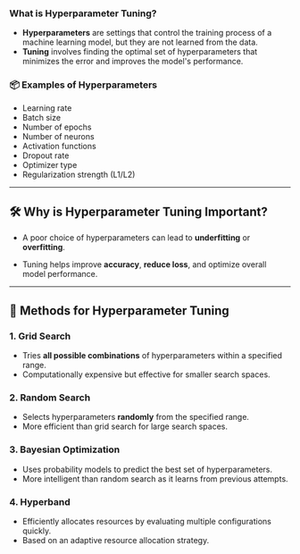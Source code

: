 ### **What is Hyperparameter Tuning?**

- **Hyperparameters** are settings that control the training process of a machine learning model, but they are not learned from the data.
- **Tuning** involves finding the optimal set of hyperparameters that minimizes the error and improves the model's performance.
### 📦 **Examples of Hyperparameters**

- Learning rate
- Batch size
- Number of epochs
- Number of neurons
- Activation functions
- Dropout rate
- Optimizer type
- Regularization strength (L1/L2)

---

## 🛠️ **Why is Hyperparameter Tuning Important?**

- A poor choice of hyperparameters can lead to **underfitting** or **overfitting**.
    
- Tuning helps improve **accuracy**, **reduce loss**, and optimize overall model performance.
    

---

## 🔎 **Methods for Hyperparameter Tuning**

### 1. **Grid Search**

- Tries **all possible combinations** of hyperparameters within a specified range.
- Computationally expensive but effective for smaller search spaces.
### 2. **Random Search**

- Selects hyperparameters **randomly** from the specified range.
- More efficient than grid search for large search spaces.

### 3. **Bayesian Optimization**

- Uses probability models to predict the best set of hyperparameters.
- More intelligent than random search as it learns from previous attempts.

### 4. **Hyperband**

- Efficiently allocates resources by evaluating multiple configurations quickly.
- Based on an adaptive resource allocation strategy.

